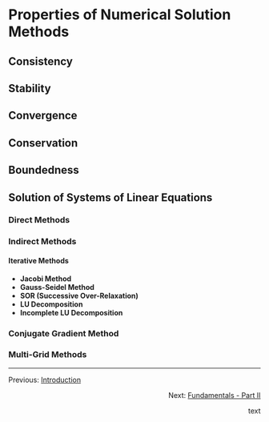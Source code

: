 # Properties of Numerical Solution Methods

## Consistency

## Stability

## Convergence

## Conservation

## Boundedness

## Solution of Systems of Linear Equations

### Direct Methods

### Indirect Methods

#### Iterative Methods

- **Jacobi Method**
- **Gauss-Seidel Method**
- **SOR (Successive Over-Relaxation)**
- **LU Decomposition**
- **Incomplete LU Decomposition**

### Conjugate Gradient Method

### Multi-Grid Methods

---
Previous: [Introduction](introduction.md) <p align="right">Next: [Fundamentals - Part II](Fundamental_Part02.md)</p>


<p align="right">text</p>
